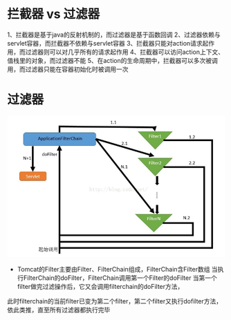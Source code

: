 
# 拦截器 vs 过滤器
1、拦截器是基于java的反射机制的，而过滤器是基于函数回调 
2、过滤器依赖与servlet容器，而拦截器不依赖与servlet容器 
3、拦截器只能对action请求起作用，而过滤器则可以对几乎所有的请求起作用 
4、拦截器可以访问action上下文、值栈里的对象，而过滤器不能 
5、在action的生命周期中，拦截器可以多次被调用，而过滤器只能在容器初始化时被调用一次 


# 过滤器
![](/assets/20180411154043618)

* Tomcat的Filter主要由Filter、FilterChain组成，FilterChain含Filter数组
当执行FilterChain的doFilter，FilterChain调用第一个Filter的doFilter
当第一个filter做完过滤操作后，它又会调用filterchain的doFilter方法，

此时filterchain的当前filter已变为第二个filter，第二个filter又执行dofilter方法，依此类推，直至所有过滤器都执行完毕 
